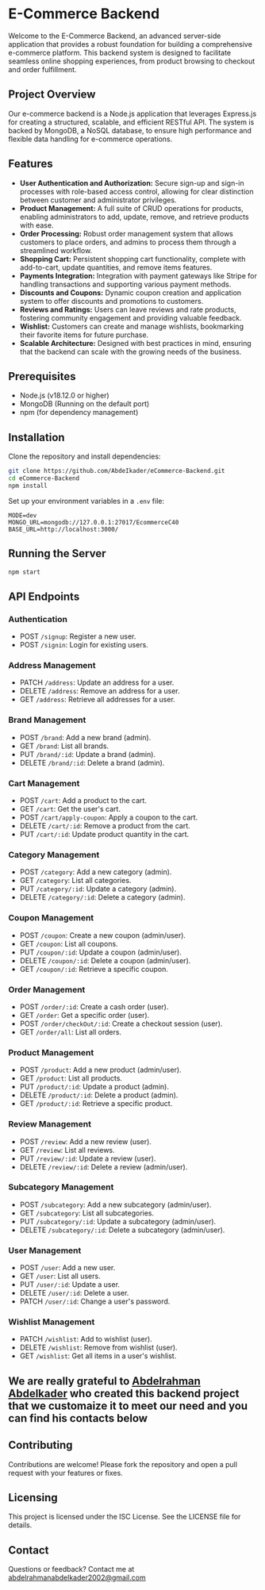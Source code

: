 
# E-Commerce Backend

Welcome to the E-Commerce Backend, an advanced server-side application that provides a robust foundation for building a comprehensive e-commerce platform. This backend system is designed to facilitate seamless online shopping experiences, from product browsing to checkout and order fulfillment.


## Project Overview

Our e-commerce backend is a Node.js application that leverages Express.js for creating a structured, scalable, and efficient RESTful API. The system is backed by MongoDB, a NoSQL database, to ensure high performance and flexible data handling for e-commerce operations.

## Features

- **User Authentication and Authorization:** Secure sign-up and sign-in processes with role-based access control, allowing for clear distinction between customer and administrator privileges.
- **Product Management:** A full suite of CRUD operations for products, enabling administrators to add, update, remove, and retrieve products with ease.
- **Order Processing:** Robust order management system that allows customers to place orders, and admins to process them through a streamlined workflow.
- **Shopping Cart:** Persistent shopping cart functionality, complete with add-to-cart, update quantities, and remove items features.
- **Payments Integration:** Integration with payment gateways like Stripe for handling transactions and supporting various payment methods.
- **Discounts and Coupons:** Dynamic coupon creation and application system to offer discounts and promotions to customers.
- **Reviews and Ratings:** Users can leave reviews and rate products, fostering community engagement and providing valuable feedback.
- **Wishlist:** Customers can create and manage wishlists, bookmarking their favorite items for future purchase.
- **Scalable Architecture:** Designed with best practices in mind, ensuring that the backend can scale with the growing needs of the business.


## Prerequisites

- Node.js (v18.12.0 or higher)
- MongoDB (Running on the default port)
- npm (for dependency management)

## Installation

Clone the repository and install dependencies:

```bash
git clone https://github.com/AbdeIkader/eCommerce-Backend.git
cd eCommerce-Backend
npm install
```

Set up your environment variables in a `.env` file:

```env
MODE=dev
MONGO_URL=mongodb://127.0.0.1:27017/EcommerceC40
BASE_URL=http://localhost:3000/
```

## Running the Server

```bash
npm start
```

## API Endpoints

### Authentication
- POST `/signup`: Register a new user.
- POST `/signin`: Login for existing users.

### Address Management
- PATCH `/address`: Update an address for a user.
- DELETE `/address`: Remove an address for a user.
- GET `/address`: Retrieve all addresses for a user.

### Brand Management
- POST `/brand`: Add a new brand (admin).
- GET `/brand`: List all brands.
- PUT `/brand/:id`: Update a brand (admin).
- DELETE `/brand/:id`: Delete a brand (admin).

### Cart Management
- POST `/cart`: Add a product to the cart.
- GET `/cart`: Get the user's cart.
- POST `/cart/apply-coupon`: Apply a coupon to the cart.
- DELETE `/cart/:id`: Remove a product from the cart.
- PUT `/cart/:id`: Update product quantity in the cart.

### Category Management
- POST `/category`: Add a new category (admin).
- GET `/category`: List all categories.
- PUT `/category/:id`: Update a category (admin).
- DELETE `/category/:id`: Delete a category (admin).

### Coupon Management
- POST `/coupon`: Create a new coupon (admin/user).
- GET `/coupon`: List all coupons.
- PUT `/coupon/:id`: Update a coupon (admin/user).
- DELETE `/coupon/:id`: Delete a coupon (admin/user).
- GET `/coupon/:id`: Retrieve a specific coupon.

### Order Management
- POST `/order/:id`: Create a cash order (user).
- GET `/order`: Get a specific order (user).
- POST `/order/checkOut/:id`: Create a checkout session (user).
- GET `/order/all`: List all orders.

### Product Management
- POST `/product`: Add a new product (admin/user).
- GET `/product`: List all products.
- PUT `/product/:id`: Update a product (admin).
- DELETE `/product/:id`: Delete a product (admin).
- GET `/product/:id`: Retrieve a specific product.

### Review Management
- POST `/review`: Add a new review (user).
- GET `/review`: List all reviews.
- PUT `/review/:id`: Update a review (user).
- DELETE `/review/:id`: Delete a review (admin/user).

### Subcategory Management
- POST `/subcategory`: Add a new subcategory (admin/user).
- GET `/subcategory`: List all subcategories.
- PUT `/subcategory/:id`: Update a subcategory (admin/user).
- DELETE `/subcategory/:id`: Delete a subcategory (admin/user).

### User Management
- POST `/user`: Add a new user.
- GET `/user`: List all users.
- PUT `/user/:id`: Update a user.
- DELETE `/user/:id`: Delete a user.
- PATCH `/user/:id`: Change a user's password.

### Wishlist Management
- PATCH `/wishlist`: Add to wishlist (user).
- DELETE `/wishlist`: Remove from wishlist (user).
- GET `/wishlist`: Get all items in a user's wishlist.


## We are really grateful to <a href="https://github.com/AbdeIkader">Abdelrahman Abdelkader</a> who created this backend project that we customaize it to meet our need and you can find his contacts below

## Contributing

Contributions are welcome! Please fork the repository and open a pull request with your features or fixes.

## Licensing

This project is licensed under the ISC License. See the LICENSE file for details.

## Contact

Questions or feedback? Contact me at abdelrahmanabdelkader2002@gmail.com
